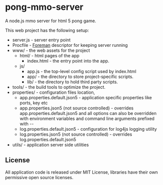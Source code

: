 pong-mmo-server
==========================

A node.js mmo server for html 5 pong game.

This web project has the following setup:

* server.js - server entry point
* Procfile - [Foreman](https://github.com/ddollar/foreman) descriptor for keeping server running
* www/ - the web assets for the project
    * html/ - html pages of the app
        * index.html - the entry point into the app.
    * js/
        * app.js - the top-level config script used by index.html
        * app/ - the directory to store project-specific scripts.
        * lib/ - the directory to hold third party scripts.
* tools/ - the build tools to optimize the project.
* properties/ - configuration files location,
    * app.properties.default.json5 - application specific properties like ports, key etc
    * app.properties.json5 (not source controlled) - overrides app.properties.default.json5 and all options can also be overridden with environment variables and command line arguments prefixed with --
    * log.properties.default.json5 - configuration for log4js logging utility
    * log.properties.json5 (not source controlled) - overrides log.properties.default.json5
* utils/ - application server side utilities



License
----------
All application code is released under MIT License, libraries have their own permissive open source licenses.